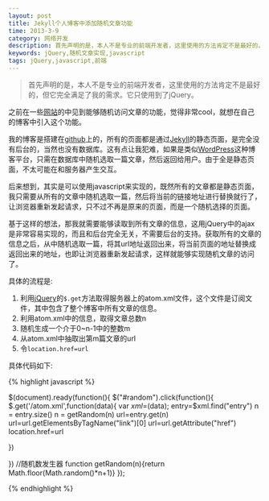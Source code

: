 ```yaml
---
layout: post
title: Jekyll个人博客中添加随机文章功能
time: 2013-3-9
category: 网络开发
description: 首先声明的是，本人不是专业的前端开发者，这里使用的方法肯定不是最好的，但它完全满足了我的需求。它只使用到了jQuery。
keywords: jQuery,随机文章实现,javascript
tags: jQuery,javascript,前端
---
```


> 首先声明的是，本人不是专业的前端开发者，这里使用的方法肯定不是最好的，但它完全满足了我的需求。它只使用到了jQuery。

之前在一些[网站](http://linux-wiki.cn/wiki/)的中见到能够随机访问文章的功能，觉得非常cool，就想在自己的博客中引入这个功能。

我的博客是搭建在[github](https://github.com "github")上的，所有的页面都是通过[Jekyll](http://jekyllrb.com "Jekyll")的静态页面，是完全没有后台的，当然也没有数据库。这有点让我犯难，如果是类似[WordPress](cn.wordpress.org "wordpress")这种博客平台，只需在数据库中随机选取一篇文章，然后返回给用户。由于全是静态页面，不太可能在和服务器产生交互。

后来想到，其实是可以使用javascript来实现的，既然所有的文章都是静态页面，我只需要从所有的文章中随机选取一篇，然后将当前的链接地址进行替换就行了，让浏览器重新发起请求，只不过不再是原来的页面，而是一个随机选择的页面。

基于这样的想法，那我就需要能够读取到所有文章的信息，这用jQuery中的ajax是非常容易实现的，而且和后台完全无关，不需要后台的支持。获取所有的文章的信息之后，从中随机选取一篇，将其url地址返回出来，将当前页面的地址替换成返回出来的地址，也即让浏览器重新发起请求，这样就能够实现随机文章的访问了。


具体的流程是:

1. 利用[jQuery](http://jquery.com "jQuery")的`$.get`方法取得服务器上的atom.xml文件，这个文件是订阅文件，其中包含了整个博客中所有文章的信息。
2. 利用atom.xml中的信息，取得文章总数n
3. 随机生成一个介于0~n-1中的整数m
4. 从atom.xml中抽取出第m篇文章的url
5. 令`location.href=url`

具体代码如下:

{% highlight javascript %}

$(document).ready(function(){
$("#random").click(function(){
	$.get('/atom.xml',function(data){
	var $xml=$(data);
	entry=$xml.find("entry")
	n = entry.size()
	n = getRandom(n)
	url=entry.get(n)
	url=url.getElementsByTagName("link")[0]
	url=url.getAttribute("href")
	location.href=url

  })
	
})
	//随机数发生器
       function getRandom(n){return Math.floor(Math.random()*n+1)}
});

{% endhighlight %}
